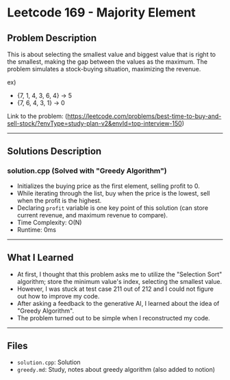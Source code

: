 # Leetcode 169 - Majority Element

## Problem Description
This is about selecting the smallest value and biggest value that is right to the smallest, making the gap between the values as the maximum.
The problem simulates a stock-buying situation, maximizing the revenue.

ex)
- {7, 1, 4, 3, 6, 4} -> 5
- {7, 6, 4, 3, 1} -> 0

Link to the problem: (https://leetcode.com/problems/best-time-to-buy-and-sell-stock/?envType=study-plan-v2&envId=top-interview-150)

---

## Solutions Description

### solution.cpp (Solved with "Greedy Algorithm")
- Initializes the buying price as the first element, selling profit to 0.
- While iterating through the list, buy when the price is the lowest, sell when the profit is the highest. 
- Declaring `profit` variable is one key point of this solution (can store current revenue, and maximum revenue to compare).
- Time Complexity: O(N)
- Runtime: 0ms

---

## What I Learned

- At first, I thought that this problem asks me to utilize the "Selection Sort" algorithm; store the minimum value's index, selecting the smallest value.
- However, I was stuck at test case 211 out of 212 and I could not figure out how to improve my code.
- After asking a feedback to the generative AI, I learned about the idea of "Greedy Algorithm".
- The problem turned out to be simple when I reconstructed my code.

---

## Files

- `solution.cpp`: Solution
- `greedy.md`: Study, notes about greedy algorithm (also added to notion)